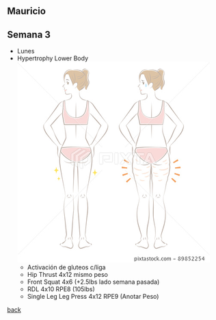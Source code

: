 
## Mauricio

## Semana 3
  - Lunes
  - Hypertrophy Lower Body
    ![Octocat](./assets/images/lower-body.jpg)
    - Activación de gluteos c/liga
    - Hip Thrust 4x12 mismo peso
    - Front Squat 4x6 (+2.5lbs lado semana pasada)
    - RDL 4x10 RPE8 (105lbs)
    - Single Leg Leg Press 4x12 RPE9 (Anotar Peso)


[back](./)
